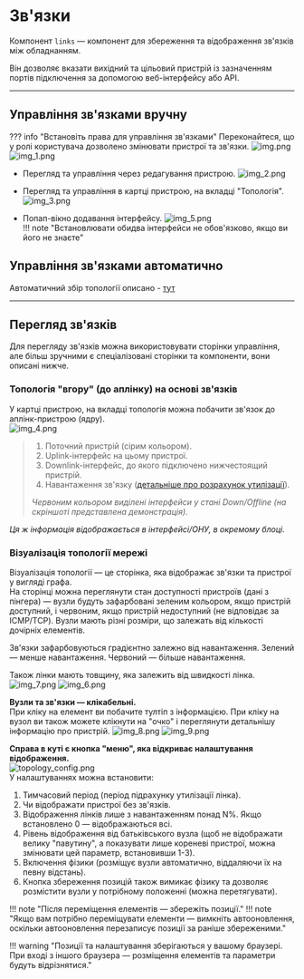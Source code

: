 # Зв'язки 
Компонент `links` — компонент для збереження та відображення зв'язків між обладнанням.

Він дозволяє вказати вихідний та цільовий пристрій із зазначенням портів підключення за допомогою веб-інтерфейсу або API.

---

## Управління зв'язками вручну
??? info "Встановіть права для управління зв'язками"
    Переконайтеся, що у ролі користувача дозволено змінювати пристрої та зв'язки.
    ![img.png](img.png)![img_1.png](img_1.png)

- Перегляд та управління через редагування пристрою.
   ![img_2.png](img_2.png)
- Перегляд та управління в картці пристрою, на вкладці "Топологія".
   ![img_3.png](img_3.png)

- Попап-вікно додавання інтерфейсу.
   ![img_5.png](img_5.png)   
!!! note "Встановлювати обидва інтерфейси не обов'язково, якщо ви його не знаєте"

## Управління зв'язками автоматично
Автоматичний збір топології описано - [тут](./autotopology.md)

---

## Перегляд зв'язків
Для перегляду зв'язків можна використовувати сторінки управління, але більш зручними є спеціалізовані сторінки та компоненти, вони описані нижче.

### Топологія "вгору" (до аплінку) на основі зв'язків
У картці пристрою, на вкладці топологія можна побачити зв'язок до аплінк-пристрою (ядру).  
![img_4.png](img_4.png)
> 1. Поточний пристрій (сірим кольором).
> 2. Uplink-інтерфейс на цьому пристрої.
> 3. Downlink-інтерфейс, до якого підключено нижчестоящий пристрій.
> 4. Навантаження зв'язку ([детальніше про розрахунок утилізації](./utilization.md)).
>   
> _Червоним кольором виділені інтерфейси у стані Down/Offline (на скріншоті представлена демонстрація)._ 

_Ця ж інформація відображається в інтерфейсі/ОНУ, в окремому блоці._

### Візуалізація топології мережі
Візуалізація топології — це сторінка, яка відображає зв'язки та пристрої у вигляді графа.    
На сторінці можна переглянути стан доступності пристроїв (дані з пінгера) — вузли будуть зафарбовані зеленим кольором, якщо пристрій доступний, і червоним, якщо пристрій недоступний (не відповідає за ICMP/TCP).
Вузли мають різні розміри, що залежать від кількості дочірніх елементів.

Зв'язки зафарбовуються градієнтно залежно від навантаження.
Зелений — менше навантаження.
Червоний — більше навантаження.

Також лінки мають товщину, яка залежить від швидкості лінка.  
![img_7.png](img_7.png)
![img_6.png](img_6.png)

**Вузли та зв'язки — клікабельні.**     
При кліку на елемент ви побачите тултіп з інформацією.
При кліку на вузол ви також можете клікнути на "очко" і переглянути детальнішу інформацію про пристрій.
![img_8.png](img_8.png)
![img_9.png](img_9.png)

**Справа в куті є кнопка "меню", яка відкриває налаштування відображення.**  
![topology_config.png](topology_config.png)    
У налаштуваннях можна встановити:    

1. Тимчасовий період (період підрахунку утилізації лінка).
2. Чи відображати пристрої без зв'язків.
3. Відображення лінків лише з навантаженням понад N%. Якщо встановлено 0 — відображаються всі.
4. Рівень відображення від батьківського вузла (щоб не відображати велику "павутину", а показувати лише кореневі пристрої, можна змінювати цей параметр, встановивши 1-3).
5. Включення фізики (розміщує вузли автоматично, віддаляючи їх на певну відстань).
6. Кнопка збереження позицій також вимикає фізику та дозволяє розмістити вузли у потрібному положенні (можна перетягувати).

!!! note "Після переміщення елементів — збережіть позиції."
!!! note "Якщо вам потрібно переміщувати елементи — вимкніть автооновлення, оскільки автооновлення перезаписує позиції за раніше збереженими."

!!! warning "Позиції та налаштування зберігаються у вашому браузері. При вході з іншого браузера — розміщення елементів та параметри будуть відрізнятися."

